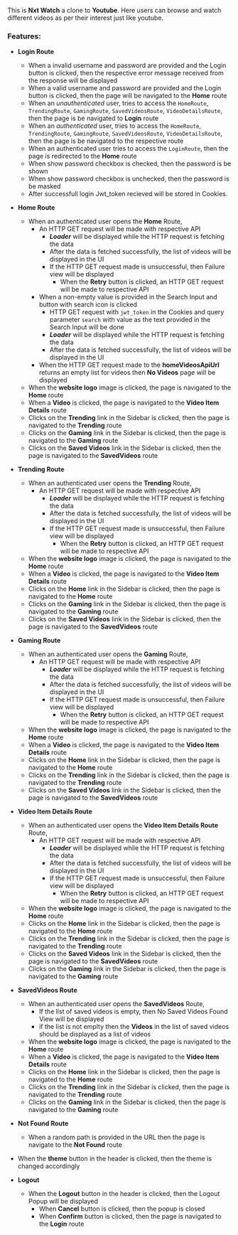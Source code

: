 This is **Nxt Watch** a clone to **Youtube**. Here users can browse and watch different videos as per their interest just like youtube.

### Features:

- **Login Route**

  - When a invalid username and password are provided and the Login button is clicked, then the respective error message received from the response will be displayed
  - When a valid username and password are provided and the Login button is clicked, then the page will be navigated to the **Home** route
  - When an _unauthenticated_ user, tries to access the `HomeRoute`, `TrendingRoute`, `GamingRoute`, `SavedVideosRoute`, `VideoDetailsRoute`, then the page is be navigated to **Login** route
  - When an _authenticated_ user, tries to access the `HomeRoute`, `TrendingRoute`, `GamingRoute`, `SavedVideosRoute`, `VideoDetailsRoute`, then the page is be navigated to the respective route
  - When an authenticated user tries to access the `LoginRoute`, then the page is redirected to the **Home** route
  - When show password checkbox is checked, then the password is be shown
  - When show password checkbox is unchecked, then the password is be masked
  - After successfull login Jwt_token recieved will be stored in Cookies.

- **Home Route**

  - When an authenticated user opens the **Home** Route,
    - An HTTP GET request will be made with respective API
      - **_Loader_** will be displayed while the HTTP request is fetching the data
      - After the data is fetched successfully, the list of videos will be displayed in the UI
      - If the HTTP GET request made is unsuccessful, then Failure view will be displayed
        - When the **Retry** button is clicked, an HTTP GET request will be made to respective API
    - When a non-empty value is provided in the Search Input and button with search icon is clicked
      - HTTP GET request with `jwt_token` in the Cookies and query parameter `search` with value as the text provided in the Search Input will be done
      - **_Loader_** will be displayed while the HTTP request is fetching the data
      - After the data is fetched successfully, the list of videos will be displayed in the UI
    - When the HTTP GET request made to the **homeVideosApiUrl** returns an empty list for videos then **No Videos** page will be displayed
  - When the **website logo** image is clicked, the page is navigated to the **Home** route
  - When a **Video** is clicked, the page is navigated to the **Video Item Details** route
  - Clicks on the **Trending** link in the Sidebar is clicked, then the page is navigated to the **Trending** route
  - Clicks on the **Gaming** link in the Sidebar is clicked, then the page is navigated to the **Gaming** route
  - Clicks on the **Saved Videos** link in the Sidebar is clicked, then the page is navigated to the **SavedVideos** route

- **Trending Route**

  - When an authenticated user opens the **Trending** Route,
    - An HTTP GET request will be made with respective API
      - **_Loader_** will be displayed while the HTTP request is fetching the data
      - After the data is fetched successfully, the list of videos will be displayed in the UI
      - If the HTTP GET request made is unsuccessful, then Failure view will be displayed
        - When the **Retry** button is clicked, an HTTP GET request will be made to respective API
  - When the **website logo** image is clicked, the page is navigated to the **Home** route
  - When a **Video** is clicked, the page is navigated to the **Video Item Details** route
  - Clicks on the **Home** link in the Sidebar is clicked, then the page is navigated to the **Home** route
  - Clicks on the **Gaming** link in the Sidebar is clicked, then the page is navigated to the **Gaming** route
  - Clicks on the **Saved Videos** link in the Sidebar is clicked, then the page is navigated to the **SavedVideos** route

- **Gaming Route**

  - When an authenticated user opens the **Gaming** Route,
    - An HTTP GET request will be made with respective API
      - **_Loader_** will be displayed while the HTTP request is fetching the data
      - After the data is fetched successfully, the list of videos will be displayed in the UI
      - If the HTTP GET request made is unsuccessful, then Failure view will be displayed
        - When the **Retry** button is clicked, an HTTP GET request will be made to respective API
  - When the **website logo** image is clicked, the page is navigated to the **Home** route
  - When a **Video** is clicked, the page is navigated to the **Video Item Details** route
  - Clicks on the **Home** link in the Sidebar is clicked, then the page is navigated to the **Home** route
  - Clicks on the **Trending** link in the Sidebar is clicked, then the page is navigated to the **Trending** route
  - Clicks on the **Saved Videos** link in the Sidebar is clicked, then the page is navigated to the **SavedVideos** route

- **Video Item Details Route**

  - When an authenticated user opens the **Video Item Details Route** Route,
    - An HTTP GET request will be made with respective API
      - **_Loader_** will be displayed while the HTTP request is fetching the data
      - After the data is fetched successfully, the list of videos will be displayed in the UI
      - If the HTTP GET request made is unsuccessful, then Failure view will be displayed
        - When the **Retry** button is clicked, an HTTP GET request will be made to respective API
  - When the **website logo** image is clicked, the page is navigated to the **Home** route
  - Clicks on the **Home** link in the Sidebar is clicked, then the page is navigated to the **Home** route
  - Clicks on the **Trending** link in the Sidebar is clicked, then the page is navigated to the **Trending** route
  - Clicks on the **Saved Videos** link in the Sidebar is clicked, then the page is navigated to the **SavedVideos** route
  - Clicks on the **Gaming** link in the Sidebar is clicked, then the page is navigated to the **Gaming** route

- **SavedVideos Route**

  - When an authenticated user opens the **SavedVideos** Route,
    - If the list of saved videos is empty, then No Saved Videos Found View will be displayed
    - if the list is not emplty then the **Videos** in the list of saved videos should be displayed as a list of videos
  - When the **website logo** image is clicked, the page is navigated to the **Home** route
  - When a **Video** is clicked, the page is navigated to the **Video Item Details** route
  - Clicks on the **Home** link in the Sidebar is clicked, then the page is navigated to the **Home** route
  - Clicks on the **Trending** link in the Sidebar is clicked, then the page is navigated to the **Trending** route
  - Clicks on the **Gaming** link in the Sidebar is clicked, then the page is navigated to the **Gaming** route

- **Not Found Route**

  - When a random path is provided in the URL then the page is navigate to the **Not Found** route

- When the **theme** button in the header is clicked, then the theme is changed accordingly

- **Logout**
  - When the **Logout** button in the header is clicked, then the Logout Popup will be displayed
    - When **Cancel** button is clicked, then the popup is closed
    - When **Confirm** button is clicked, then the page is navigated to the **Login** route

